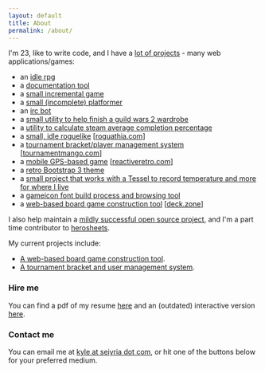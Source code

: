 ```yaml
---
layout: default
title: About
permalink: /about/
---
```


I'm 23, like to write code, and I have a [lot of projects](https://github.com/seiyria) - many web applications/games:

- an [idle rpg](https://github.com/IdleLands)
- a [documentation tool](https://github.com/kellyirc/doks)
- a [small incremental game](https://github.com/seiyria/c)
- a [small (incomplete) platformer](http://github.com/seiyria/defiled-dreams/)
- an [irc bot](https://github.com/kellyirc/kurea)
- a [small utility to help finish a guild wars 2 wardrobe](https://github.com/seiyria/gw2skins)
- a [utility to calculate steam average completion percentage](http://seiyria.com/steam-avg-pct/)
- a [small, idle roguelike](https://github.com/seiyria/Roguathia) [[roguathia.com](http://roguathia.com)]
- a [tournament bracket/player management system](http://seiyria.com/tournamentmango) [[tournamentmango.com](http://tournamentmango.com)]
- a [mobile GPS-based game](https://github.com/reactive-retro) [[reactiveretro.com](http://reactiveretro.com)]
- a [retro Bootstrap 3 theme](http://seiyria.com/dos-strap/)
- a [small project that works with a Tessel to record temperature and more for where I live](https://github.com/seiyria/my-house-cli)
- a [gameicon font build process and browsing tool](https://github.com/seiyria/gameicons-font)
- a [web-based board game construction tool](https://github.com/seiyria/deck.zone) [[deck.zone](http://deck.zone)]

I also help maintain a [mildly successful open source project](https://github.com/seiyria/bootstrap-slider), and I'm a part time contributor to [herosheets](http://www.herosheets.com/).

My current projects include:

* [A web-based board game construction tool](https://github.com/seiyria/deck.zone).
* [A tournament bracket and user management system](https://github.com/seiyria/tournamentmango).

### Hire me

You can find a pdf of my resume [here](http://seiyria.com/resume.pdf) and an (outdated) interactive version [here](http://seiyria.com/interactive-resume).

### Contact me

You can email me at [kyle at seiyria dot com](mailto:kyle@seiyria.com), or hit one of the buttons below for your preferred medium.
